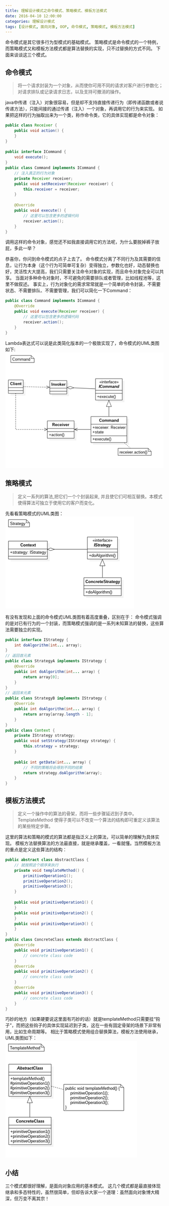 ```yaml
---
title: 理解设计模式之命令模式、策略模式、模板方法模式
date: 2016-04-10 12:00:00
categories: 理解设计模式
tags: [设计模式, 面向对象, OOP, 命令模式, 策略模式, 模板方法模式]
---
```


命令模式是其它很多行为型模式的基础模式。
策略模式是命令模式的一个特例，而策略模式又和模板方法模式都是算法替换的实现，只不过替换的方式不同。
下面来谈谈这三个模式。

## 命令模式
> 将一个请求封装为一个对象，从而使你可用不同的请求对客户进行参数化；对请求排队或记录请求日志，以及支持可撤消的操作。

java中传递（注入）对象很容易，但是却不支持直接传递行为（即传递函数或者说传递方法），只能间接的通过传递（注入）一个对象，再调用它的行为来实现。
如果把这样的行为抽取出来为一个类，称作命令类，它的具体实现都是命令对象：
```java
public class Receiver {
    public void action() {
    }
}

public interface ICommand {
    void execute();
}
public class Command implements ICommand {
    // 注入真正的行为对象
    private Receiver receiver;
    public void setReceiver(Receiver receiver) {
        this.receiver = receiver;
    }

    @Override
    public void execute() {
        // 这里可以包含更多的逻辑代码
        receiver.action();
    }
}
```
调用这样的命令对象，感觉还不如我直接调用它的方法呢，为什么要脱掉裤子放屁，多此一举？
<!-- more -->
恭喜你，你问到命令模式的点子上去了。
命令模式分离了不同行为及其需要的信息，让行为本身（这个行为可简单可复杂）变得独立，参数化也好，动态替换也好，灵活性大大提高，我们只需要关注命令对象的实现，而且命令对象完全可以共享。
当面对多种命令对象时，不可避免的需要排队或者管理，比如线程池等，这里不做叙述。
事实上，行为对象化的需求常常就是一个简单的命令封装，不需要状态、不需要排队、不需要管理，我们可以简化一下Command：
```java
public class Command implements ICommand {
    @Override
    public void execute(Receiver receiver) {
        // 这里可以包含更多的逻辑代码
        receiver.action();
    }
}
```
Lambda表达式可以说是此类简化版本的一个极致实现了，命令模式的UML类图如下:
![命令模式UML类图](/images/dp_uml_command.png)

## 策略模式
> 定义一系列的算法,把它们一个个封装起来, 并且使它们可相互替换。本模式使得算法可独立于使用它的客户而变化。

先看看策略模式的UML类图：
![策略模式UML类图](/images/dp_uml_strategy.png)

有没有发现和上面的命令模式UML类图有着高度重叠，区别在于：
命令模式强调的是对已有行为的一个封装，而策略模式强调的是一系列未知算法的替换，这些算法需要独立的实现。
```java
public interface IStrategy {
    int doAlgorithm(int... array);
}
// 返回首元素
public class StrategyA implements IStrategy {
    @Override
    public int doAlgorithm(int... array) {
        return array[0];
    }
}
// 返回末元素
public class StrategyB implements IStrategy {
    @Override
    public int doAlgorithm(int... array) {
        return array[array.length - 1];
    }
}
public class Context {
    private IStrategy strategy;
    public void setStrategy(IStrategy strategy) {
        this.strategy = strategy;
    }

    public int getData(int... array) {
        // 不同的策略将会得到不同的结果
        return strategy.doAlgorithm(array);
    }
}
```

## 模板方法模式
> 定义一个操作中的算法的骨架，而将一些步骤延迟到子类中。TemplateMethod 使得子类可以不改变一个算法的结构即可重定义该算法的某些特定步骤。

这里的算法和策略的模式的算法都是指泛义上的算法，可以简单的理解为具体实现。
模板方法替换算法的方法最直接，就是继承覆盖，一看就懂。当然模板方法的重点是定义这些算法的结构：
```java
public abstract class AbstractClass {
    // 就按照这个顺序来执行
    private void templateMethod() {
        primitiveOperation1();
        primitiveOperation2();
        primitiveOperation3();
    }

    public void primitiveOperation1() {
    }
    public void primitiveOperation2() {
    }
    public void primitiveOperation3() {
    }
}
public class ConcreteClass extends AbstractClass {
    @Override
    public void primitiveOperation1() {
        // concrete class code
    }
    @Override
    public void primitiveOperation2() {
        // concrete class code
    }
    @Override
    public void primitiveOperation3() {
        // concrete class code
    }
}
```
巧妙的地方（如果硬要说这里面有巧妙的话）就是templateMethod只需要挂“钩子”，而把这些钩子的具体实现延迟到子类，这在一些有固定骨架的场景下非常有用，比如生命周期等。
相比于策略模式使用组合替换算法，模板方法使用继承，UML类图如下：
![模板方法模式UML类图](/images/dp_uml_template_method.png)

## 小结
三个模式都很好理解，是面向对象应用的基本模式。
这几个模式都是最直接体现继承和多态特性的，虽然很简单，但却告诉大家一个道理：虽然面向对象博大精深，但万变不离其宗！

